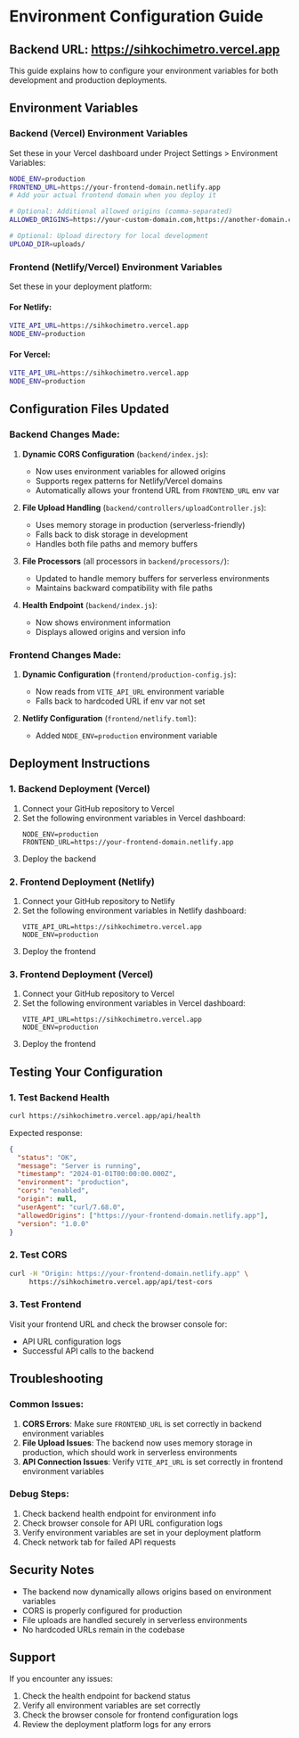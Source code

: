 # Environment Configuration Guide

## Backend URL: https://sihkochimetro.vercel.app

This guide explains how to configure your environment variables for both development and production deployments.

## Environment Variables

### Backend (Vercel) Environment Variables

Set these in your Vercel dashboard under Project Settings > Environment Variables:

```bash
NODE_ENV=production
FRONTEND_URL=https://your-frontend-domain.netlify.app
# Add your actual frontend domain when you deploy it

# Optional: Additional allowed origins (comma-separated)
ALLOWED_ORIGINS=https://your-custom-domain.com,https://another-domain.com

# Optional: Upload directory for local development
UPLOAD_DIR=uploads/
```

### Frontend (Netlify/Vercel) Environment Variables

Set these in your deployment platform:

#### For Netlify:
```bash
VITE_API_URL=https://sihkochimetro.vercel.app
NODE_ENV=production
```

#### For Vercel:
```bash
VITE_API_URL=https://sihkochimetro.vercel.app
NODE_ENV=production
```

## Configuration Files Updated

### Backend Changes Made:

1. **Dynamic CORS Configuration** (`backend/index.js`):
   - Now uses environment variables for allowed origins
   - Supports regex patterns for Netlify/Vercel domains
   - Automatically allows your frontend URL from `FRONTEND_URL` env var

2. **File Upload Handling** (`backend/controllers/uploadController.js`):
   - Uses memory storage in production (serverless-friendly)
   - Falls back to disk storage in development
   - Handles both file paths and memory buffers

3. **File Processors** (all processors in `backend/processors/`):
   - Updated to handle memory buffers for serverless environments
   - Maintains backward compatibility with file paths

4. **Health Endpoint** (`backend/index.js`):
   - Now shows environment information
   - Displays allowed origins and version info

### Frontend Changes Made:

1. **Dynamic Configuration** (`frontend/production-config.js`):
   - Now reads from `VITE_API_URL` environment variable
   - Falls back to hardcoded URL if env var not set

2. **Netlify Configuration** (`frontend/netlify.toml`):
   - Added `NODE_ENV=production` environment variable

## Deployment Instructions

### 1. Backend Deployment (Vercel)

1. Connect your GitHub repository to Vercel
2. Set the following environment variables in Vercel dashboard:
   ```
   NODE_ENV=production
   FRONTEND_URL=https://your-frontend-domain.netlify.app
   ```
3. Deploy the backend

### 2. Frontend Deployment (Netlify)

1. Connect your GitHub repository to Netlify
2. Set the following environment variables in Netlify dashboard:
   ```
   VITE_API_URL=https://sihkochimetro.vercel.app
   NODE_ENV=production
   ```
3. Deploy the frontend

### 3. Frontend Deployment (Vercel)

1. Connect your GitHub repository to Vercel
2. Set the following environment variables in Vercel dashboard:
   ```
   VITE_API_URL=https://sihkochimetro.vercel.app
   NODE_ENV=production
   ```
3. Deploy the frontend

## Testing Your Configuration

### 1. Test Backend Health
```bash
curl https://sihkochimetro.vercel.app/api/health
```

Expected response:
```json
{
  "status": "OK",
  "message": "Server is running",
  "timestamp": "2024-01-01T00:00:00.000Z",
  "environment": "production",
  "cors": "enabled",
  "origin": null,
  "userAgent": "curl/7.68.0",
  "allowedOrigins": ["https://your-frontend-domain.netlify.app"],
  "version": "1.0.0"
}
```

### 2. Test CORS
```bash
curl -H "Origin: https://your-frontend-domain.netlify.app" \
     https://sihkochimetro.vercel.app/api/test-cors
```

### 3. Test Frontend
Visit your frontend URL and check the browser console for:
- API URL configuration logs
- Successful API calls to the backend

## Troubleshooting

### Common Issues:

1. **CORS Errors**: Make sure `FRONTEND_URL` is set correctly in backend environment variables
2. **File Upload Issues**: The backend now uses memory storage in production, which should work in serverless environments
3. **API Connection Issues**: Verify `VITE_API_URL` is set correctly in frontend environment variables

### Debug Steps:

1. Check backend health endpoint for environment info
2. Check browser console for API URL configuration logs
3. Verify environment variables are set in your deployment platform
4. Check network tab for failed API requests

## Security Notes

- The backend now dynamically allows origins based on environment variables
- CORS is properly configured for production
- File uploads are handled securely in serverless environments
- No hardcoded URLs remain in the codebase

## Support

If you encounter any issues:
1. Check the health endpoint for backend status
2. Verify all environment variables are set correctly
3. Check the browser console for frontend configuration logs
4. Review the deployment platform logs for any errors
